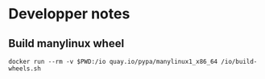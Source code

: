 # Developper notes

## Build manylinux wheel
```
docker run --rm -v $PWD:/io quay.io/pypa/manylinux1_x86_64 /io/build-wheels.sh
```
